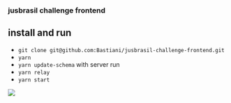 ### jusbrasil challenge frontend

## install and run

- `git clone git@github.com:Bastiani/jusbrasil-challenge-frontend.git`
- `yarn`
- `yarn update-schema` with server run
- `yarn relay`
- `yarn start`

![](https://raw.githubusercontent.com/Bastiani/jusbrasil-challenge-frontend/master/docs/jusbrasil-frontend.gif)
